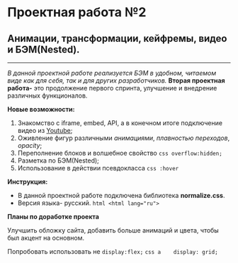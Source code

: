 # Проектная работа №2 
## Анимации, трансформации, кейфремы, видео и БЭМ(Nested).
___________________________________________________________

*В данной проектной работе реализуется БЭМ в удобном, читаемом виде как для себя, так и для других разработчиков.*
**Вторая проектная работа-** это продолжение первого спринта, улучшение и внедрение различных функционалов.

**Новые возможности:**
1. Знакомство с iframe, embed, API, а в конечном итоге подключение видео из [Youtube](https://www.youtube.com);
2. Оживление фигур различными *анимациями*, *плавностью переходов*, *opacity*;
3. Переполнение блоков и волшебное свойство ```css
                                             overflow:hidden;
                                             ```
4. Разметка по БЭМ(Nested);
5. Использование в действии псевдокласса ```css
                                           :hover
                                        ```


**Инструкция:**

* В данной проектной работе подключена библиотека **normalize.css**.
* Версия языка- русский. ```html
                          <html lang="ru">
                          ```

**Планы по доработке проекта**

Улучшить обложку сайта, добавить больше анимаций и цвета, чтобы был акцент на основном.

Попробовать использовать не    ``display:flex;``
                                ```css
                            а    display: grid;
                                ```